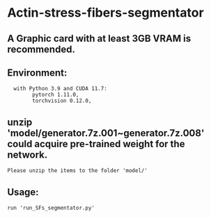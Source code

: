 # Actin-stress-fibers-segmentator
## A Graphic card with at least 3GB VRAM is recommended.
## Environment:
      with Python 3.9 and CUDA 11.7:
            pytorch 1.11.0,
            torchvision 0.12.0,
 
## unzip 'model/generator.7z.001~generator.7z.008' could acquire pre-trained weight for the network.
    Please unzip the items to the folder 'model/'

## Usage:
    run 'run_SFs_segmentator.py'
